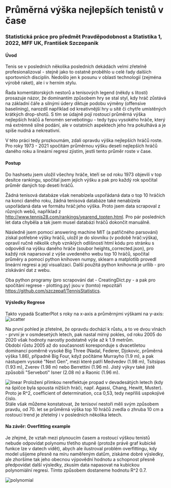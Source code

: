 # Průměrná výška nejlepších tenistů v čase

### Statistická práce pro předmět Pravděpodobnost a Statistika 1, 2022, MFF UK, František Szczepanik

#### Úvod
Tenis se v posledních několika posledních dekádách velmi zřetelně profesionalizoval - stejně jako to ostatně proběhlo u celé řady dalších sportovních disciplín. Nedošlo jen k posunu v oblasti technologií (zejména výrobě raket), ale i v herním stylu.  

Řada komentátorských nestorů a tenisových legend (někdy s lítostí) prosazuje názor, že dominantím způsobem hry se stal styl, kdy hráč zůstává na základní čáře a silnými údery diktuje podobu výměny (offensive baselining), narozdíl například od kreativnější hry u sítě či chytře umístěných krátkých drop-shotů. S tím se údajně  pojí rostoucí průměrná výška nejlepších hráčů a fenomén servebotingu - tedy typu vysokého hráče, který má extrémně silné podání, ale v ostatních aspektech jeho hra pokulhává a je spíše nudná a nekreativní.

V této práci tedy prozkoumám, zdali opravdu výška nejlepších hráčů roste. Pro roky 1973 - 2021 spočítám průměrnou výšku deseti nejlepších hráčů daného roku a lineární regresí zjistím, jestli tento průměr roste v čase.

#### Postup
Do hashsetu jsem uložil všechny hráče, kteří se od roku 1973 objevili v top desítce rankingu, spočítal jsem jejich výšku a pak pro každý rok spočítal průměr daných top deseti hráčů.

Žádná tenisová databáze však nenabízela uspořádaná data o top 10 hráčích na konci daného roku, žádná tenisová databáze také nenabízela uspořádaná data ve formátu hráč:jeho výška. Proto jsem data scrapoval z různých webů, například z http://www.tennis28.com/rankings/yearend_topten.html. Pro pár posledních let data chyběla a tak jsem musel databázi hráčů dokončit manuálně.

Následně jsem pomocí answering machine MIT (a patřičného parsování) získal potřebné výšky hráčů, uložil je do slovníku (v podobě hráč:výška), opravil ručně několik chyb vzniklých odlišností html kódu pro stránku s odpovědí na výšku daného hráče (soubor heights_corrected.json), pro každý rok naparsoval z výše uvedeného webu top 10 hráčů, spočítal průměry a pomocí python knihoven numpy, sklearn a matplotlib provedl lineární regresi a její visualizaci. Další použitá python knihovna je urllib - pro získávání dat z webu.

Oba python programy (pro scrapování dat - CreatingDict.py - a pak pro spočítání regrese - plotting.py) jsou v (tomto) repozitáři https://github.com/szczepaf/TennisStatistics.

#### Výsledky Regrese
Takto vypadá ScatterPlot s roky na x-axis a průměrnými výškami na y-axis:
![scatter](https://user-images.githubusercontent.com/83585883/175540671-551afe70-4bd7-4aa4-8185-0e4db9be8605.png)


Na první pohled je zřetelné, že opravdu dochází k růstu, a to ve dvou vlnách - první je v osmdesetých letech, pak nastal mírný pokles, od roku 2005 do 2020 však hodnoty narostly podstatně výše až k 1.9 metrům.  
Období růstu 2005 až do současnosti koresponduje s dvacetiletou dominancí poměrně vysoké Big Three (Nadal, Federer, Djokovic, průměrná výška 1.86), případně Big Four, když počítáme Murrayho (1.9 m), a pak nástupem vysoké "Next Gen", mezi které patří Medvedev (1.98 m), Tsitsipas (1.93 m), Zverev (1.98 m) nebo Berrettini (1.96 m). Jistý výkyv také jistě způsobili "Serveboti" Isner (2.08 m) a Raonic (1.96 m).


![linear](https://user-images.githubusercontent.com/83585883/175540702-739ee5fd-ded9-477d-b895-34a1544e9fd4.png)
Proložení přímkou nereflektuje propad v devadesátých letech (kdy na špičce byla spousta nižších hráči, např. Agassi, Chang, Hewitt, Muster).  
Proto je R^2, coefficient of determination, cca 0,53, tedy nepříliš uspokojivé číslo.  
Stále však můžeme konstatovat, že tenisoví nestoři měli svým způsobem pravdu, od 70. let se průměrná výška top 10 hráčů zvedla o zhruba 10 cm a rostoucí trend je zřetelný i v posledních několika letech.

#### Na závěr: Overfitting example

Je zřejmé, že vztah mezi plynoucím časem a rostoucí výškou tenistů nebude odpovídat polynomu třetího stupně (protože právě graf kubické funkce lze v datech vidět), abych ale ilustroval problém overfittingu, kdy model ušijeme přesně na míru naměřeným datům, získáme dobré výsledky, ale zhoršíme tak jeho obecnou výpovědní hodnotu a schopnost přesně předpovídat další výsledky, zkusím data napasovat na kubickou polynomiální regresi.
Tímto způsobem dostaneme hodnotu R^2 0.7.

![polynomial](https://user-images.githubusercontent.com/83585883/175540752-35060b0c-a2c3-4fdf-b02a-154d5b7c9543.png)

